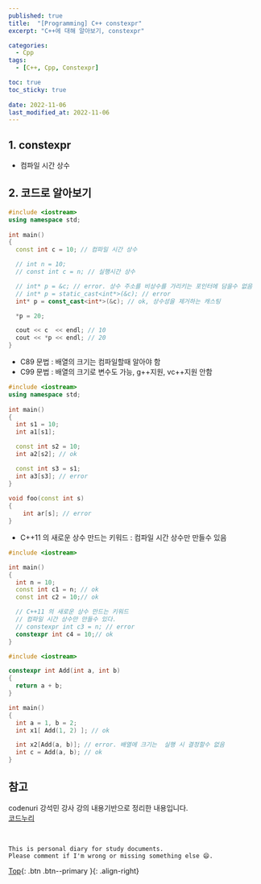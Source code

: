 ```yaml
---
published: true
title:  "[Programming] C++ constexpr"
excerpt: "C++에 대해 알아보기, constexpr"

categories:
  - Cpp
tags:
  - [C++, Cpp, Constexpr]

toc: true
toc_sticky: true
 
date: 2022-11-06
last_modified_at: 2022-11-06
---
```


## 1. constexpr
- 컴파일 시간 상수

## 2. 코드로 알아보기

```cpp
#include <iostream> 
using namespace std; 
  
int main() 
{ 
  const int c = 10; // 컴파일 시간 상수 

  // int n = 10; 
  // const int c = n; // 실행시간 상수 

  // int* p = &c; // error. 상수 주소를 비상수를 가리키는 포인터에 담을수 없음
  // int* p = static_cast<int*>(&c); // error 
  int* p = const_cast<int*>(&c); // ok, 상수성을 제거하는 캐스팅 

  *p = 20; 

  cout << c  << endl; // 10 
  cout << *p << endl; // 20 
}
```

- C89 문법 : 배열의 크기는 컴파일할때 알아야 함
- C99 문법 : 배열의 크기로 변수도 가능, g++지원, vc++지원 안함

```cpp
#include <iostream> 
using namespace std; 
  
int main() 
{ 
  int s1 = 10;
  int a1[s1];

  const int s2 = 10; 
  int a2[s2]; // ok 

  const int s3 = s1; 
  int a3[s3]; // error 
} 
  
void foo(const int s) 
{ 
    int ar[s]; // error 
} 
```

- C++11 의 새로운 상수 만드는 키워드 : 컴파일 시간 상수만 만들수 있음

```cpp
#include <iostream>

int main()
{ 
  int n = 10; 
  const int c1 = n; // ok 
  const int c2 = 10;// ok 

  // C++11 의 새로운 상수 만드는 키워드
  // 컴파일 시간 상수만 만들수 있다. 
  // constexpr int c3 = n; // error 
  constexpr int c4 = 10;// ok 
} 
```

```cpp
#include <iostream>

constexpr int Add(int a, int b) 
{ 
  return a + b; 
} 

int main() 
{ 
  int a = 1, b = 2; 
  int x1[ Add(1, 2) ]; // ok 

  int x2[Add(a, b)]; // error. 배열에 크기는  실행 시 결정할수 없음
  int c = Add(a, b); // ok 
}
```

## 참고
codenuri 강석민 강사 강의 내용기반으로 정리한 내용입니다.  
[코드누리](https://github.com/codenuri)

<br>

    This is personal diary for study documents.
    Please comment if I'm wrong or missing something else 😄. 

[Top](#){: .btn .btn--primary }{: .align-right}